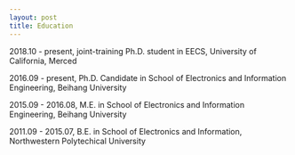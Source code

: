 ```yaml
---
layout: post
title: Education
---
```


2018.10 - present, joint-training Ph.D. student in EECS, University of California, Merced

2016.09 - present, Ph.D. Candidate in School of Electronics and Information Engineering, Beihang University

2015.09 - 2016.08, M.E. in School of Electronics and Information Engineering, Beihang University

2011.09 - 2015.07, B.E. in School of Electronics and Information, Northwestern Polytechical University
